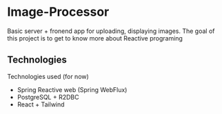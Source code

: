 # Image-Processor


Basic server + fronend app for uploading, displaying images. The goal of this project is to get to know more about Reactive programing

## Technologies

Technologies used (for now)

 - Spring Reactive web (Spring WebFlux)
 - PostgreSQL + R2DBC 
 - React + Tailwind
